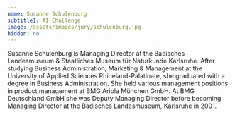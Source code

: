 ```yaml
---
name: Susanne Schulenburg
subtitle1: AI Challenge
image: /assets/images/jury/schulenburg.jpg
hidden: no
---
```

Susanne Schulenburg is Managing Director at the Badisches Landesmuseum & Staatliches Museum für Naturkunde Karlsruhe. After studying Business Administration, Marketing & Management at the University of Applied Sciences Rhineland-Palatinate, she graduated with a degree in Business Administration. She held various management positions in product management at BMG Ariola München GmbH. At BMG Deutschland GmbH she was Deputy Managing Director before becoming Managing Director at the Badisches Landesmuseum, Karlsruhe in 2001. 
